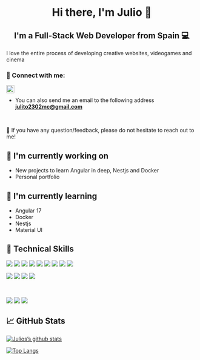 <h1 align="center">
Hi there, I'm Julio 👋
</h1>

<h2 align="center">
I'm a Full-Stack Web Developer from Spain 💻
</h2>

I love the entire process of developing creative websites, videogames and cinema

### 🤝 Connect with me:

<a href="https://linkedin.com/in/juliomaciascaldera"><img align="left" src="https://raw.githubusercontent.com/yushi1007/yushi1007/main/images/linkedin.svg" alt="Julio | LinkedIn" width="21px"/></a>
<br/>

- You can also send me an email to the following address **julito2302mc@gmail.com**
</br>
<p> 💬 If you have any question/feedback, please do not hesitate to reach out to me! </p>

## 🔭 I'm currently working on

- New projects to learn Angular in deep, Nestjs and Docker
- Personal portfolio

## 🌱 I'm currently learning

- Angular 17
- Docker
- Nestjs
- Material UI

## 💼 Technical Skills

![](https://img.shields.io/badge/HTML5-E34F26?style=for-the-badge&logo=html5&logoColor=white)
![](https://img.shields.io/badge/JavaScript-323330?style=for-the-badge&logo=javascript&logoColor=F7DF1E)
![](https://img.shields.io/badge/TypeScript-007ACC?style=for-the-badge&logo=typescript&logoColor=white)
![](https://img.shields.io/badge/React-20232A?style=for-the-badge&logo=react&logoColor=61DAFB)
![](https://img.shields.io/badge/Redux-593D88?style=for-the-badge&logo=redux&logoColor=white)
![](https://img.shields.io/badge/Node.js-43853D?style=for-the-badge&logo=node.js&logoColor=white)
![](https://img.shields.io/badge/Express.js-404D59?style=for-the-badge)
![](https://img.shields.io/badge/PostgreSQL-316192?style=for-the-badge&logo=postgresql&logoColor=white)
![](https://img.shields.io/badge/MongoDB-4EA94B?style=for-the-badge&logo=mongodb&logoColor=white)
</br>

![](https://img.shields.io/badge/CSS3-1572B6?style=for-the-badge&logo=css3&logoColor=white)
![](https://img.shields.io/badge/styled--components-DB7093?style=for-the-badge&logo=styled-components&logoColor=white)
![](https://img.shields.io/badge/Material--UI-0081CB?style=for-the-badge&logo=material-ui&logoColor=white)
![](https://img.shields.io/badge/Scss-CC6699?style=for-the-badge&logo=sass&logoColor=white)

</br>

![](https://img.shields.io/badge/GIT-E44C30?style=for-the-badge&logo=git&logoColor=white)
![](https://img.shields.io/badge/GitHub-100000?style=for-the-badge&logo=github&logoColor=white)
![](https://img.shields.io/badge/GitLab-330F63?style=for-the-badge&logo=gitlab&logoColor=white)


## 📈 GitHub Stats

[![Julios’s github stats](https://github-readme-stats.vercel.app/api?username=juliomc23)](https://github.com/juliomc23)

[![Top Langs](https://github-readme-stats.vercel.app/api/top-langs/?username=juliomc23)](https://github.com/juliomc23)

